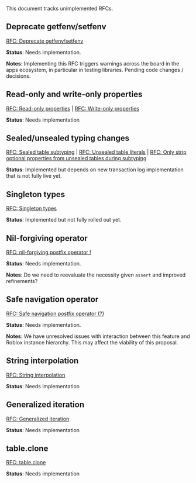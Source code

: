 This document tracks unimplemented RFCs.

## Deprecate getfenv/setfenv

[RFC: Deprecate getfenv/setfenv](https://github.com/Roblox/luau/blob/master/rfcs/deprecate-getfenv-setfenv.md)

**Status**: Needs implementation.

**Notes**: Implementing this RFC triggers warnings across the board in the apps ecosystem, in particular in testing libraries. Pending code changes / decisions.

## Read-only and write-only properties

[RFC: Read-only properties](https://github.com/Roblox/luau/blob/master/rfcs/property-readonly.md) |
[RFC: Write-only properties](https://github.com/Roblox/luau/blob/master/rfcs/property-writeonly.md)

**Status**: Needs implementation

## Sealed/unsealed typing changes

[RFC: Sealed table subtyping](https://github.com/Roblox/luau/blob/master/rfcs/sealed-table-subtyping.md) |
[RFC: Unsealed table literals](https://github.com/Roblox/luau/blob/master/rfcs/unsealed-table-literals.md) |
[RFC: Only strip optional properties from unsealed tables during subtyping](https://github.com/Roblox/luau/blob/master/rfcs/unsealed-table-subtyping-strips-optional-properties.md)

**Status**: Implemented but depends on new transaction log implementation that is not fully live yet.

## Singleton types

[RFC: Singleton types](https://github.com/Roblox/luau/blob/master/rfcs/syntax-singleton-types.md)

**Status**: Implemented but not fully rolled out yet.

## Nil-forgiving operator

[RFC: nil-forgiving postfix operator !](https://github.com/Roblox/luau/blob/master/rfcs/syntax-nil-forgiving-operator.md)

**Status**: Needs implementation.

**Notes**: Do we need to reevaluate the necessity given `assert` and improved refinements?

## Safe navigation operator

[RFC: Safe navigation postfix operator (?)](https://github.com/Roblox/luau/blob/master/rfcs/syntax-safe-navigation-operator.md)

**Status**: Needs implementation.

**Notes**: We have unresolved issues with interaction between this feature and Roblox instance hierarchy. This may affect the viability of this proposal.

## String interpolation

[RFC: String interpolation](https://github.com/Roblox/luau/blob/master/rfcs/syntax-string-interpolation.md)

**Status**: Needs implementation

## Generalized iteration

[RFC: Generalized iteration](https://github.com/Roblox/luau/blob/master/rfcs/generalized-iteration.md)

**Status**: Needs implementation

## table.clone

[RFC: table.clone](https://github.com/Roblox/luau/blob/master/rfcs/function-table-clone.md)

**Status**: Needs implementation
